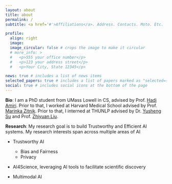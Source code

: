 ```yaml
---
layout: about
title: about
permalink: /
subtitle: <a href='#'>Affiliations</a>. Address. Contacts. Moto. Etc.

profile:
  align: right
  image: 
  image_circular: false # crops the image to make it circular
  # more_info: >
  #   <p>555 your office number</p>
  #   <p>123 your address street</p>
  #   <p>Your City, State 12345</p>

news: true # includes a list of news items
selected_papers: true # includes a list of papers marked as "selected={true}"
social: true # includes social icons at the bottom of the page
---
```


**Bio**: I am a PhD student from UMass Lowell in CS, advised by Prof. [Hadi Amiri](https://www.cs.uml.edu/~hadi/index.html). Prior to that, I worked at Harvard Medical School advised by Prof. [Marinka Zitnik](https://scholar.google.com/citations?user=YtUDgPIAAAAJ). Prior to that, I interned at THUNLP advised by Dr. [Yusheng Su](https://yushengsu-thu.github.io/) and Prof. [Zhiyuan Liu](https://scholar.google.com/citations?user=dT0v5u0AAAAJ&hl=en). 


**Research**: My research goal is to build Trustworthy and Efficient AI systems. My research interests span across multiple areas of AI

- Trustworthy AI
  - Bias and Fairness
  - Privacy

- AI4Science, leveraging AI tools to facilitate scientific discovery

- Multimodal AI
